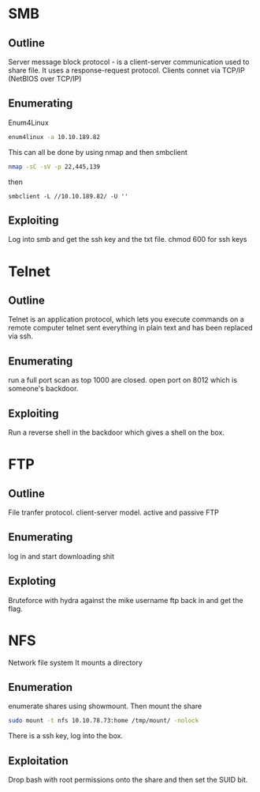 # SMB
## Outline
Server message block protocol - is a client-server communication used to share file.
It uses a response-request protocol.
Clients connet via TCP/IP (NetBIOS over TCP/IP)

## Enumerating
Enum4Linux
```bash
enum4linux -a 10.10.189.82
```
This can all be done by using nmap and then smbclient

```bash
nmap -sC -sV -p 22,445,139
```
then
```
smbclient -L //10.10.189.82/ -U ''
```
## Exploiting
Log into smb and get the ssh key and the txt file.
chmod 600 for ssh keys

# Telnet
## Outline
Telnet is an application protocol, which lets you execute commands on a remote computer
telnet sent everything in plain text and has been replaced via ssh.
## Enumerating
run a full port scan as top 1000 are closed.
open port on 8012 which is someone's backdoor.

## Exploiting
Run a reverse shell in the backdoor which gives a shell on the box.

# FTP
## Outline
File tranfer protocol.
client-server model.
active and passive FTP
## Enumerating
log in and start downloading shit

## Exploting
Bruteforce with hydra against the mike username
ftp back in and get the flag.


# NFS
Network file system
It mounts a directory
## Enumeration
enumerate shares using showmount.
Then mount the share
```bash
sudo mount -t nfs 10.10.78.73:home /tmp/mount/ -nolock
```

There is a ssh key, log into the box.
## Exploitation
Drop bash with root permissions onto the share and then set the SUID bit.